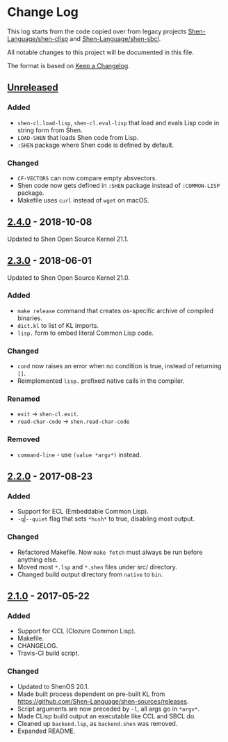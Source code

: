 # Change Log

This log starts from the code copied over from legacy projects [Shen-Language/shen-clisp](https://github.com/Shen-Language/shen-clisp) and [Shen-Language/shen-sbcl](https://github.com/Shen-Language/shen-sbcl).

All notable changes to this project will be documented in this file.

The format is based on [Keep a Changelog](http://keepachangelog.com/).

## [Unreleased]

### Added
- `shen-cl.load-lisp`, `shen-cl.eval-lisp` that load and evals Lisp code in string form from Shen.
- `LOAD-SHEN` that loads Shen code from Lisp.
- `:SHEN` package where Shen code is defined by default.

### Changed
- `CF-VECTORS` can now compare empty absvectors.
- Shen code now gets defined in `:SHEN` package instead of `:COMMON-LISP` package.
- Makefile uses `curl` instead of `wget` on macOS.

## [2.4.0] - 2018-10-08

Updated to Shen Open Source Kernel 21.1.

## [2.3.0] - 2018-06-01

Updated to Shen Open Source Kernel 21.0.

### Added
- `make release` command that creates os-specific archive of compiled binaries.
- `dict.kl` to list of KL imports.
- `lisp.` form to embed literal Common Lisp code.

### Changed
- `cond` now raises an error when no condition is true, instead of returning `[]`.
- Reimplemented `lisp.` prefixed native calls in the compiler.

### Renamed
- `exit` -> `shen-cl.exit`.
- `read-char-code` -> `shen.read-char-code`

### Removed
- `command-line` - use `(value *argv*)` instead.

## [2.2.0] - 2017-08-23

### Added
- Support for ECL (Embeddable Common Lisp).
- `-q`|`--quiet` flag that sets `*hush*` to true, disabling most output.

### Changed
- Refactored Makefile. Now `make fetch` must always be run before anything else.
- Moved most `*.lsp` and `*.shen` files under src/ directory.
- Changed build output directory from `native` to `bin`.

## [2.1.0] - 2017-05-22

### Added
- Support for CCL (Clozure Common Lisp).
- Makefile.
- CHANGELOG.
- Travis-CI build script.

### Changed
- Updated to ShenOS 20.1.
- Made built process dependent on pre-built KL from https://github.com/Shen-Language/shen-sources/releases.
- Script arguments are now preceded by `-l`, all args go in `*argv*`.
- Made CLisp build output an executable like CCL and SBCL do.
- Cleaned up `backend.lsp`, as `backend.shen` was removed.
- Expanded README.

[Unreleased]: https://github.com/Shen-Language/shen-cl/compare/v2.4.0...HEAD
[2.4.0]: https://github.com/Shen-Language/shen-cl/compare/v2.3.0...v2.4.0
[2.3.0]: https://github.com/Shen-Language/shen-cl/compare/v2.2.0...v2.3.0
[2.2.0]: https://github.com/Shen-Language/shen-cl/compare/v2.1.0...v2.2.0
[2.1.0]: https://github.com/Shen-Language/shen-cl/compare/031d8f2a4bcdf95987dc074985875c24d6caa2f3...v2.1.0
